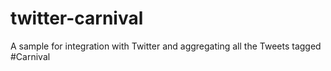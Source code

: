 twitter-carnival
================

A sample for integration with Twitter and aggregating all the Tweets tagged #Carnival
